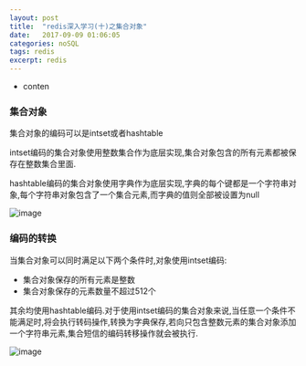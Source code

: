 ```yaml
---
layout: post
title:  "redis深入学习(十)之集合对象"
date:   2017-09-09 01:06:05
categories: noSQL
tags: redis
excerpt: redis
---
```



* conten

### 集合对象

集合对象的编码可以是intset或者hashtable

intset编码的集合对象使用整数集合作为底层实现,集合对象包含的所有元素都被保存在整数集合里面.

hashtable编码的集合对象使用字典作为底层实现,字典的每个键都是一个字符串对象,每个字符串对象包含了一个集合元素,而字典的值则全部被设置为null

![image](http://7xpuj1.com1.z0.glb.clouddn.com/%E9%9B%86%E5%90%88%E5%AF%B9%E8%B1%A1%E5%BA%95%E5%B1%82%E5%AE%9E%E7%8E%B0.png)

### 编码的转换

当集合对象可以同时满足以下两个条件时,对象使用intset编码:

- 集合对象保存的所有元素是整数
- 集合对象保存的元素数量不超过512个

其余均使用hashtable编码.对于使用intset编码的集合对象来说,当任意一个条件不能满足时,将会执行转码操作,转换为字典保存,若向只包含整数元素的集合对象添加一个字符串元素,集合短信的编码转移操作就会被执行.

![image](http://7xpuj1.com1.z0.glb.clouddn.com/%E9%9B%86%E5%90%88%E5%91%BD%E4%BB%A4.png)
